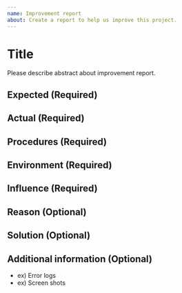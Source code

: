 ```yaml
---
name: Improvement report
about: Create a report to help us improve this project.
---
```

# Title

Please describe abstract about improvement report.

## Expected (Required)

## Actual (Required)

## Procedures (Required)

## Environment (Required)

## Influence (Required)

## Reason (Optional)

## Solution (Optional)

## Additional information (Optional)

- ex) Error logs
- ex) Screen shots

